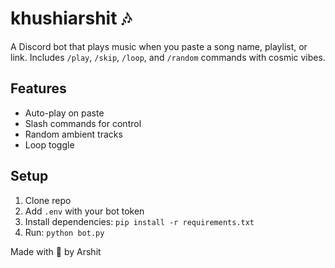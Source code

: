# khushiarshit 🎶

A Discord bot that plays music when you paste a song name, playlist, or link. Includes `/play`, `/skip`, `/loop`, and `/random` commands with cosmic vibes.

## Features
- Auto-play on paste
- Slash commands for control
- Random ambient tracks
- Loop toggle

## Setup
1. Clone repo
2. Add `.env` with your bot token
3. Install dependencies: `pip install -r requirements.txt`
4. Run: `python bot.py`

Made with 💫 by Arshit
